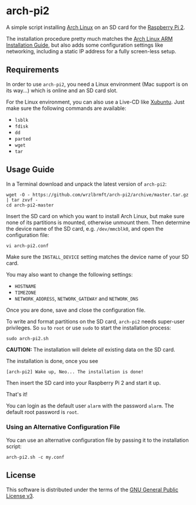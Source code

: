 # arch-pi2
A simple script installing [Arch Linux](https://www.archlinux.org/) on an SD
card for the
[Raspberry Pi 2](https://www.raspberrypi.org/products/raspberry-pi-2-model-b/).

The installation procedure pretty much matches the
[Arch Linux ARM Installation Guide](http://archlinuxarm.org/platforms/armv7/broadcom/raspberry-pi-2),
but also adds some configuration settings like networking, including a static IP
address for a fully screen-less setup.

## Requirements

In order to use
`arch-pi2`,
you need a Linux environment (Mac support is on its way...) which is online and
an SD card slot.

For the Linux environment, you can also use a Live-CD like
[Xubuntu](http://xubuntu.org/). Just make sure the following commands are
available:

* `lsblk`
* `fdisk`
* `dd`
* `parted`
* `wget`
* `tar`

## Usage Guide

In a Terminal download and unpack the latest version of
`arch-pi2`:

```
wget -O - https://github.com/wrzlbrmft/arch-pi2/archive/master.tar.gz | tar zxvf -
cd arch-pi2-master
```

Insert the SD card on which you want to install Arch Linux, but make sure none
of its partitions is mounted, otherwise unmount them. Then determine the device
name of the SD card, e.g. `/dev/mmcblk0`, and open the configuration file:

```
vi arch-pi2.conf
```

Make sure the `INSTALL_DEVICE` setting matches the device name of your SD card.

You may also want to change the following settings:

* `HOSTNAME`
* `TIMEZONE`
* `NETWORK_ADDRESS`, `NETWORK_GATEWAY` and `NETWORK_DNS`

Once you are done, save and close the configuration file.

To write and format partitions on the SD card,
`arch-pi2`
needs super-user privileges. So `su` to `root` or use `sudo` to start the
installation process:

```
sudo arch-pi2.sh
```

**CAUTION:** The installation will delete *all* existing data on the SD card.

The installation is done, once you see

```
[arch-pi2] Wake up, Neo... The installation is done!
```

Then insert the SD card into your Raspberry Pi 2 and start it up.

That's it!

You can login as the default user `alarm` with the password `alarm`.
The default root password is `root`.

### Using an Alternative Configuration File

You can use an alternative configuration file by passing it to the installation
script:

```
arch-pi2.sh -c my.conf
```

## License

This software is distributed under the terms of the
[GNU General Public License v3](https://www.gnu.org/licenses/gpl-3.0.en.html).
